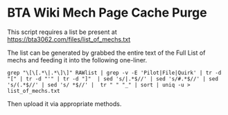 # BTA Wiki Mech Page Cache Purge

This script requires a list be present at https://bta3062.com/files/list_of_mechs.txt

The list can be generated by grabbed the entire text of the Full List of mechs and feeding it into the following one-liner.

`grep "\[\[.*\|.*\]\]" RAWlist | grep -v -E 'Pilot|File|Quirk' | tr -d "[" | tr -d "'" | tr -d "]"  | sed 's/|.*$//' | sed 's/#.*$//' | sed 's/(.*$//' | sed 's/ *$//' |  tr " " "_" | sort | uniq -u > list_of_mechs.txt`

Then upload it via appropriate methods.